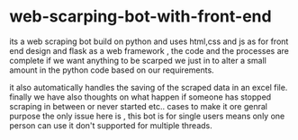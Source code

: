 # web-scarping-bot-with-front-end
its a web scraping bot build on python and uses html,css and js as for front end design and flask as a web framework , the code and the processes are complete if we want anything to be scarped we just in to alter a small amount in the python code based on our requirements.

it also automatically handles the saving of the scraped data in an excel file.
finally we have also thoughts on what happen if someone has stopped scraping in between or never started etc.. cases to make it ore genral purpose the only issue here is , this bot is for single users means only one person can use it don't supported for multiple threads.
